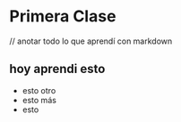 # Primera Clase

// anotar todo lo que aprendí con markdown
## hoy aprendi esto
- esto otro
- esto más
- esto